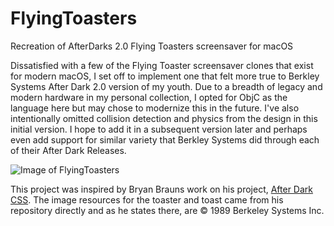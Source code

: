 # FlyingToasters
Recreation of AfterDarks 2.0 Flying Toasters screensaver for macOS

Dissatisfied with a few of the Flying Toaster screensaver clones that exist for modern macOS, I set off to implement one that felt more true to Berkley Systems After Dark 2.0 version of my youth.
Due to a breadth of legacy and modern hardware in my personal collection, I opted for ObjC as the language here but may chose to modernize this in the future. I've also intentionally omitted collision detection and physics from the design in this initial version. I hope to add it in a subsequent version later and perhaps even add support for similar variety that Berkley Systems did through each of their After Dark Releases.

![Image of FlyingToasters](https://github.com/robertventurini/FlyingToasters/blob/master/FlyingToasters.gif)

This project was inspired by Bryan Brauns work on his project, [After Dark CSS](https://github.com/bryanbraun/after-dark-css).
The image resources for the toaster and toast came from his repository directly and as he states there, are © 1989 Berkeley Systems Inc.
